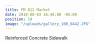 ```yaml
---
title: FM 812 Market
date: 2018-08-03 16:48:00 -05:00
position: 19
image: "/uploads/gallery_100_0442.JPG"
---
```


Reinforced Concrete Sidewalk